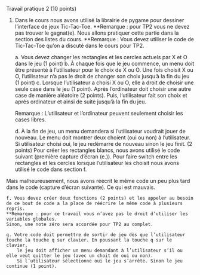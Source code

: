 Travail pratique 2 (10 points)

1) Dans le cours nous avons utilisé la librairie de pygame pour dessiner l’interface de jeux Tic-Tac-Toe.
    **Remarque : pour TP2 vous ne devez pas trouver le gagnat(e). Nous allons pratiquer cette partie dans la section des listes du cours.
    **Remarque : Vous devez utiliser le code de Tic-Tac-Toe qu’on a discuté dans le cours pour TP2.
                
    a. Vous devez changer les rectangles et les cercles actuels par X et O dans le jeu (1 point)
    b. À chaque fois que le jeu commence, un menu doit être présenté à l’utilisateur pour le choix de X ou O.
        Une fois choisit X ou O, l’utilisateur n’a pas le droit de changer son choix jusqu’à la fin du jeu (1 point)
    c. Lorsque l’utilisateur a choisi X ou O, elle a droit de choisir une seule case dans le jeu (1 point).
        Après l’ordinateur doit choisir une autre case de manière aléatoire (2 points).
        Puis, l’utilisateur fait son choix et après ordinateur et ainsi de suite jusqu’à la fin du jeu.
        
    Remarque : L’utilisateur et l’ordinateur peuvent seulement choisir les cases libres.
    
    d. À la fin de jeu, un menu demandera si l’utilisateur voudrait jouer de nouveau. Le menu doit montrer deux choient (oui ou non) à l’utilisateur.
        Si utilisateur choisi oui, le jeu redémarre de nouveau sinon le jeu finit. (2 points)
        Pour créer les rectangles blancs, nous avons utilisé le code suivant (première capture d’écran (e.)).
        Pour faire switch entre les rectangles et les cercles lorsque l’utilisateur les choisit nous avons utilisé le code dans section f.

Mais malheureusement, nous avons réécrit le même code un peu plus tard dans le code (capture d’écran suivante). Ce qui est mauvais.

    f. Vous devez créer deux fonctions (2 points) et les appeler au besoin de ce bout de code a la place de réécrire le même code à plusieurs repris.
    **Remarque : pour ce travail vous n’avez pas le droit d’utiliser les variables globales.
    Sinon, une note zéro sera accordée pour TP2 au complet.
    
    g. Votre code doit permettre de sortir de jeu dès que l’utilisateur touche la touche q sur clavier. En poussant la touche q sur le clavier,
        le jeu doit afficher un menu demandant à l’utilisateur s’il ou elle veut quitter le jeu (avec un choit de oui ou non).
        Si l’utilisateur sélectionne oui le jeu s’arrête. Sinon le jeu continue (1 point).